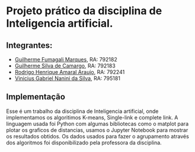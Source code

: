 # Projeto prático da disciplina de Inteligencia artificial. 



## Integrantes:
  - [Guilherme Fumagali Marques](https://github.com/Guilherme-Fumagali),        RA: 792182
  - [Guilherme Silva de Camargo](https://github.com/guilhermesdc),        RA: 792183
  - [Rodrigo Henrique Amaral Araujo](https://github.com/rodrigoamral),    RA: 792241
  - [Vinicius Gabriel Nanini da Silva](https://github.com/N4NiNi),  RA: 795181

## Implementação
  Esse é um trabalho da disciplina de Inteligencia artificial, onde implementamos os algoritimos K-means, Single-link e complete link. A linguagem usada foi Python com algumas bibliotecas como o matplot para plotar os graficos de distancias, usamos o Jupyter Notebook para mostrar os resultados obtidos.
Os dados usados para fazer o agrupamento através dos algoritmos foi disponibilizado pela professora da disciplina.
